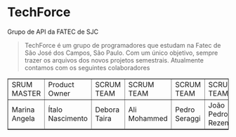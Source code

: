 # TechForce
Grupo de API da FATEC de SJC 

> TechForce é um grupo de programadores que estudam na Fatec de São José dos Campos, São Paulo. Com um único objetivo, sempre trazer os arquivos dos novos projetos semestrais. 
 Atualmente contamos com os seguintes colaboradores 
 
<table align="center" border="1">
    <tr>
        <td>SRUM MASTER</td>
        <td>Product Owner</td>
        <td>SCRUM TEAM</td>
        <td>SCRUM TEAM</td>
        <td>SCRUM TEAM</td>
        <td>SCRUM TEAM</td>
        <td>SCRUM TEAM</td>
        <td>SCRUM TEAM</td>
        <td>SCRUM TEAM</td>
    </tr>
    <tr>
        <td>Marina Angela</td>
        <td>Ítalo Nascimento</td>
        <td>Debora Taira</td>
        <td>Ali Mohammed</td>
        <td>Pedro Seraggi</td>
        <td>João Pedro Rezende</td>
        <td>Rita Hecht</td>
        <td>Isabela Silva</td>
    </tr>
</table>

